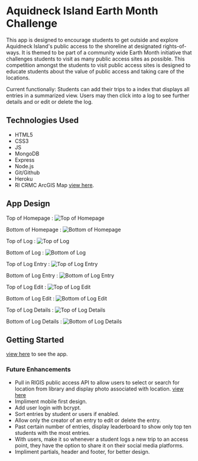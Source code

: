 # Aquidneck Island Earth Month Challenge

This app is designed to encourage students to get outside and explore Aquidneck Island's public access to the shoreline at designated rights-of-ways. It is themed to be part of a community wide Earth Month initiative that challenges students to visit as many public access sites as possible. This competition amongst the students to visit public access sites is designed to educate students about the value of public access and taking care of the locations.

Current functionaliy: Students can add their trips to a index that displays all entries in a summarized view. Users may then click into a log to see further details and or edit or delete the log.

## Technologies Used

* HTML5
* CSS3
* JS
* MongoDB
* Express
* Node.js
* Git/Github
* Heroku
* RI CRMC ArcGIS Map [view here](https://arcg.is/1DeSmD).

## App Design

Top of Homepage : ![Top of Homepage](https://github.com/garrettruss/RIProject/blob/main/public/images/Top-of-Main.png "Top of Homepage")

Bottom of Homepage : ![Bottom of Homepage](https://github.com/garrettruss/RIProject/blob/main/public/images/Bottom-of-Main.png "Bottom of Homepage")

Top of Log : ![Top of Log](https://github.com/garrettruss/RIProject/blob/main/public/images/Top-of-Log.png "Top of Log")

Bottom of Log : ![Bottom of Log](https://github.com/garrettruss/RIProject/blob/main/public/images/Bottom-of-Log.png "Bottom of Log")

Top of Log Entry : ![Top of Log Entry](https://github.com/garrettruss/RIProject/blob/main/public/images/Top-of-Log-Entry.png "Top of Log Entry")

Bottom of Log Entry : ![Bottom of Log Entry](https://github.com/garrettruss/RIProject/blob/main/public/images/Bottom-of-Log-Entry.png "Bottom of Log Entry")

Top of Log Edit : ![Top of Log Edit](https://github.com/garrettruss/RIProject/blob/main/public/images/Bottom-of-Log-Entry.png "Top of Log Edit")

Bottom of Log Edit : ![Bottom of Log Edit](https://github.com/garrettruss/RIProject/blob/main/public/images/Bottom-of-Log-Entry.png "Bottom of Log Edit")

Top of Log Details : ![Top of Log Details](https://github.com/garrettruss/RIProject/blob/main/public/images/Bottom-of-Log-Entry.png "Top of Log Details")

Bottom of Log Details : ![Bottom of Log Details](https://github.com/garrettruss/RIProject/blob/main/public/images/Bottom-of-Log-Entry.png "Bottom of Log Details")

## Getting Started

[view here](https://ri-access-project.herokuapp.com/) to see the app.

### Future Enhancements

* Pull in RIGIS public access API to allow users to select or search for location from library and display photo associated with location. [view here](https://www.rigis.org/datasets/public-shoreline-access/)
* Impliment mobile first design.
* Add user login with bcrypt.
* Sort entries by student or users if enabled.
* Allow only the creator of an entry to edit or delete the entry.
* Past certain number of entries, display leaderboard to show only top ten students with the most entries.
* With users, make it so whenever a student logs a new trip to an access point, they have the option to share it on their social media platforms.
* Impliment partials, header and footer, for better design.
